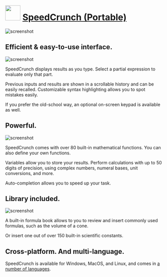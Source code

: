 ﻿# <img src="https://cdn.jsdelivr.net/gh/chtof/chocolatey-packages/automatic/speedcrunch.portable/speedcrunch.portable.png" width="48" height="48"/> [SpeedCrunch (Portable)](https://chocolatey.org/packages/speedcrunch.portable)

![screenshot](https://cdn.jsdelivr.net/gh/chtof/chocolatey-packages/automatic/speedcrunch.portable/screenshot1.gif)

## Efficient & easy-to-use interface.

![screenshot](https://cdn.jsdelivr.net/gh/chtof/chocolatey-packages/automatic/speedcrunch.portable/screenshot2.png)

SpeedCrunch displays results as you type. Select a partial expression to evaluate only that part.

Previous inputs and results are shown in a scrollable history and can be easily recalled. Customizable syntax highlighting allows you to spot mistakes easily.

If you prefer the old-school way, an optional on-screen keypad is available as well.


## Powerful.

![screenshot](https://cdn.jsdelivr.net/gh/chtof/chocolatey-packages/automatic/speedcrunch.portable/screenshot3.png)

SpeedCrunch comes with over 80 built-in mathematical functions. You can also define your own functions.

Variables allow you to store your results. Perform calculations with up to 50 digits of precision, using complex numbers, numeral bases, unit conversions, and more.

Auto-completion allows you to speed up your task.


## Library included.

![screenshot](https://cdn.jsdelivr.net/gh/chtof/chocolatey-packages/automatic/speedcrunch.portable/screenshot4.png)

A built-in formula book allows to you to review and insert commonly used formulas, such as the volume of a cone.

Or insert one out of over 150 built-in scientific constants.


## Cross-platform. And multi-language.
SpeedCrunch is available for Windows, MacOS, and Linux, and comes in [a number of languages](https://www.transifex.com/heldercorreia/speedcrunch/languages).